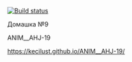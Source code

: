 [![Build status](https://ci.appveyor.com/api/projects/status/n3m1juf4hk47ua7f?svg=true)](https://ci.appveyor.com/project/KeciLust/anim-ahj-19)


Домашка №9

ANIM__AHJ-19

https://kecilust.github.io/ANIM__AHJ-19/